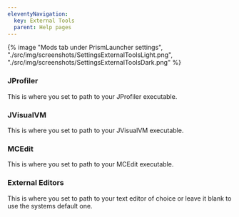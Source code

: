 ```yaml
---
eleventyNavigation:
  key: External Tools
  parent: Help pages
--- 
```


<div class="row">
  <div class="column">
      {% image "Mods tab under PrismLauncher settings", "./src/img/screenshots/SettingsExternalToolsLight.png", "./src/img/screenshots/SettingsExternalToolsDark.png" %}
  </div>
</div>

<!-- TODO: add description of what each tool does -->

### JProfiler

<!-- TODO: add image of JProfiler section -->

This is where you set to path to your JProfiler executable.

### JVisualVM

<!-- TODO: add image of JVisualVM section -->

This is where you set to path to your JVisualVM executable.

### MCEdit

<!-- TODO: add image of MCEdit section -->

This is where you set to path to your MCEdit executable.

### External Editors

<!-- TODO: add image of External Editors section -->

This is where you set to path to your text editor of choice or leave it blank to use the systems default one.

